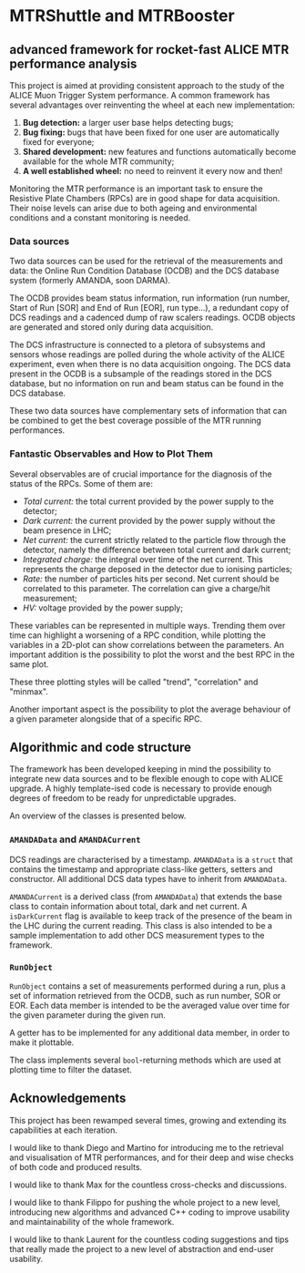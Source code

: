 # MTRShuttle and MTRBooster
## advanced framework for rocket-fast ALICE MTR performance analysis

This project is aimed at providing  consistent approach to the study of the ALICE Muon Trigger System performance.
A common framework has several advantages over reinventing the wheel at each new implementation:

1. **Bug detection:** a larger user base helps detecting bugs;
2. **Bug fixing:** bugs that have been fixed for one user are automatically fixed for everyone;
3. **Shared development:** new features and functions automatically become available for the whole MTR community;
4. **A well established wheel:** no need to reinvent it every now and then!

Monitoring the MTR performance is an important task to ensure the Resistive Plate Chambers (RPCs) are in good shape for data acquisition. Their noise levels can arise due to both ageing and environmental conditions and a constant monitoring is needed.

### Data sources
Two data sources can be used for the retrieval of the measurements and data: the Online Run Condition Database (OCDB) and the DCS database system (formerly AMANDA, soon DARMA). 

The OCDB provides beam status information, run information (run number, Start of Run [SOR] and End of Run [EOR], run type...), a redundant copy of DCS readings and a cadenced dump of raw scalers readings. OCDB objects are generated and stored only during data acquisition. 

The DCS infrastructure is connected to a pletora of subsystems and sensors whose readings are polled during the whole activity of the ALICE experiment, even when there is no data acquisition ongoing. The DCS data present in the OCDB is a subsample of the readings stored in the DCS database, but no information on run and beam status can be found in the DCS database.

These two data sources have complementary sets of information that can be combined to get the best coverage possible of the MTR running performances.

### Fantastic Observables and How to Plot Them
Several observables are of crucial importance for the diagnosis of the status of the RPCs. Some of them are:

* _Total current:_ the total current provided by the power supply to the detector;
* _Dark current:_ the current provided by the power supply without the beam presence in LHC;
* _Net current:_ the current strictly related to the particle flow through the detector, namely the difference between total current and dark current;
* _Integrated charge:_ the integral over time of the net current. This represents the charge deposed in the detector due to ionising particles;
* _Rate:_ the number of particles hits per second. Net current should be correlated to this parameter. The correlation can give a charge/hit measurement;
* _HV:_ voltage provided by the power supply;

These variables can be represented in multiple ways. Trending them over time can highlight a worsening of a RPC condition, while plotting the variables in a 2D-plot can show correlations between the parameters. An important addition is the possibility to plot the worst and the best RPC in the same plot.

These three plotting styles will be called "trend", "correlation" and "minmax".

Another important aspect is the possibility to plot the average behaviour of a given parameter alongside that of a specific RPC.

## Algorithmic and code structure
The framework has been developed keeping in mind the possibility to integrate new data sources and to be flexible enough to cope with ALICE upgrade. A highly template-ised code is necessary to provide enough degrees of freedom to be ready for unpredictable upgrades.

An overview of the classes is presented below.

### `AMANDAData` and `AMANDACurrent`
DCS readings are characterised by a timestamp. `AMANDAData` is a `struct` that contains the timestamp and appropriate class-like getters, setters and constructor. All additional DCS data types have to inherit from `AMANDAData`.

`AMANDACurrent` is a derived class (from `AMANDAData`) that extends the base class to contain information about total, dark and net current. A `isDarkCurrent` flag is available to keep track of the presence of the beam in the LHC during the current reading. This class is also intended to be a sample implementation to add other DCS measurement types to the framework. 

### `RunObject`
`RunObject` contains a set of measurements performed during a run, plus a set of information retrieved from the OCDB, such as run number, SOR or EOR. Each data member is intended to be the averaged value over time for the given parameter during the given run.

A getter has to be implemented for any additional data member, in order to make it plottable.

The class implements several `bool`-returning methods which are used at plotting time to filter the dataset.



## Acknowledgements
This project has been rewamped several times, growing and extending its capabilities at each iteration.

I would like to thank Diego and Martino for introducing me to the retrieval and visualisation of MTR performances, and for their deep and wise checks of both code and produced results.

I would like to thank Max for the countless cross-checks and discussions.

I would like to thank Filippo for pushing the whole project to a new level, introducing new algorithms and advanced C++ coding to improve usability and maintainability of the whole framework.

I would like to thank Laurent for the countless coding suggestions and tips that really made the project to a new level of abstraction and end-user usability.